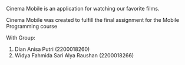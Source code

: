 Cinema Mobile is an application for watching our favorite films.

Cinema Mobile was created to fulfill the final assignment for the Mobile Programming course 

With Group:
1. Dian Anisa Putri (2200018260)
2. Widya Fahmida Sari Alya Raushan (2200018266)
